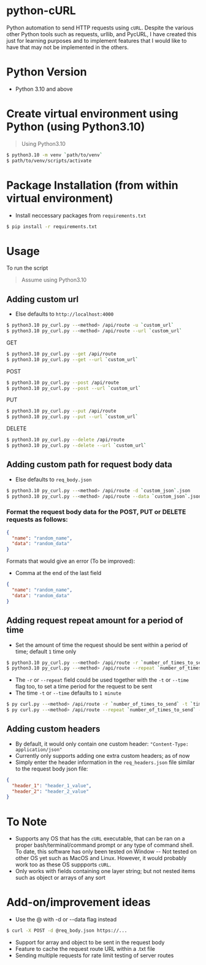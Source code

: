# python-cURL

Python automation to send HTTP requests using `cURL`. Despite the various other Python tools such as requests, urllib, and PycURL, I have created this just for learning purposes and to implement features that I would like to have that may not be implemented in the others.

# Python Version

- Python 3.10 and above

# Create virtual environment using Python (using Python3.10)

> Using Python3.10

```bash
$ python3.10 -m venv `path/to/venv`
$ path/to/venv/scripts/activate
```

# Package Installation (from within virtual environment)

- Install neccessary packages from `requirements.txt`

```bash
$ pip install -r requirements.txt
```

# Usage

To run the script

> Assume using Python3.10

## Adding custom url

- Else defaults to `http://localhost:4000`

```bash
$ python3.10 py_curl.py --<method> /api/route -u `custom_url`
$ python3.10 py_curl.py --<method> /api/route --url `custom_url`
```

GET

```bash
$ python3.10 py_curl.py --get /api/route
$ python3.10 py_curl.py --get --url `custom_url`
```

POST

```bash
$ python3.10 py_curl.py --post /api/route
$ python3.10 py_curl.py --post --url `custom_url`
```

PUT

```bash
$ python3.10 py_curl.py --put /api/route
$ python3.10 py_curl.py --put --url `custom_url`
```

DELETE

```bash
$ python3.10 py_curl.py --delete /api/route
$ python3.10 py_curl.py --delete --url `custom_url`
```

## Adding custom path for request body data

- Else defaults to `req_body.json`

```bash
$ python3.10 py_curl.py --<method> /api/route -d `custom_json`.json
$ python3.10 py_curl.py --<method> /api/route --data `custom_json`.json
```

### Format the request body data for the POST, PUT or DELETE requests as follows:

```json
{
  "name": "random_name",
  "data": "random_data"
}
```

Formats that would give an error (To be improved):

- Comma at the end of the last field

```json
{
  "name": "random_name",
  "data": "random_data"
}
```

## Adding request repeat amount for a period of time

- Set the amount of time the request should be sent within a period of time; default `1` time only

```bash
$ python3.10 py_curl.py --<method> /api/route -r `number_of_times_to_send`
$ python3.10 py_curl.py --<method> /api/route --repeat `number_of_times_to_send`
```

- The `-r` or `--repeat` field could be used together with the `-t` or `--time` flag too, to set a time period for the request to be sent
- The time `-t` or `--time` defaults to `1 minute`

```bash
$ py curl.py --<method> /api/route -r `number_of_times_to_send` -t `time_period`
$ py curl.py --<method> /api/route --repeat `number_of_times_to_send` --time `time_period`
```

## Adding custom headers

- By default, it would only contain one custom header: `"Content-Type: application/json"`
- Currently only supports adding one extra custom headers; as of now
- Simply enter the header information in the `req_headers.json` file similar to the request body json file:

```json
{
  "header_1": "header_1_value",
  "header_2": "header_2_value"
}
```

# To Note

- Supports any OS that has the `cURL` executable, that can be ran on a proper bash/terminal/command prompt or any type of command shell. To date, this software has only been tested on Window -- Not tested on other OS yet such as MacOS and Linux. However, it would probably work too as these OS suppports `cURL`.
- Only works with fields containing one layer string; but not nested items such as object or arrays of any sort

# Add-on/improvement ideas

- Use the @ with -d or --data flag instead

```bash
$ curl -X POST -d @req_body.json https://...
```

- Support for array and object to be sent in the request body
- Feature to cache the request route URL within a .txt file
- Sending multiple requests for rate limit testing of server routes
